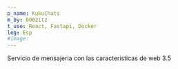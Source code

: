 ```yaml
---
p_name: KukuChats
m_by: 0002itz
t_use: React, Fastapi, Docker
leg: Esp
#image:
---
```

Servicio de mensajeria con las caracteristicas de web 3.5 